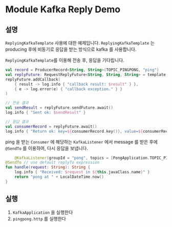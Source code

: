# Module Kafka Reply Demo

## 설명

`ReplyingKafkaTemplate` 사용에 대한 예제입니다. `ReplyingKafkaTemplate` 는 producing 후에 비동기로 응답을 받는 방식으로 kafka 를 사용합니다.

`ReplyingKafkaTemplate`를 이용해 전송 후, 응답을 기다립니다.

```kotlin
val record = ProducerRecord<String, String>(TOPIC_PINGPONG, "ping")
val replyFuture: RequestReplyFuture<String, String, String> = template.sendAndReceive(record)
replyFuture.addCallback(
    { result -> log.info { "callback result: $result" } },
    { e -> log.error(e) { "callback exception." } }
)

// 전송 결과
val sendResult = replyFuture.sendFuture.await()
log.info { "Sent ok: $sendResult" }

// 응답 결과
val consumerRecord = replyFuture.await()
log.info { "Return ok: key=${consumerRecord.key()}, value=${consumerRecord.value()}" }
```

ping 을 받는 `Consumer` 에 해당하는 `KafkaListener` 에서 message 를 받은 후에 `@SendTo` 를 이용하여, 다시 응답을 보냅니다.

```kotlin
    @KafkaListener(groupId = "pong", topics = [PongApplication.TOPIC_PINGPONG])
@SendTo // use default replyTo expression
fun handle(request: String): String {
    log.info { "Received: $request in ${this.javaClass.name}" }
    return "pong at " + LocalDateTime.now()
}
```

## 실행

1. `KafkaApplication` 을 실행한다
2. `pingpong.http` 를 실행한다
